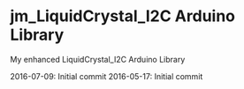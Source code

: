 # jm_LiquidCrystal_I2C Arduino Library
My enhanced LiquidCrystal_I2C Arduino Library 

2016-07-09: Initial commit
2016-05-17: Initial commit

